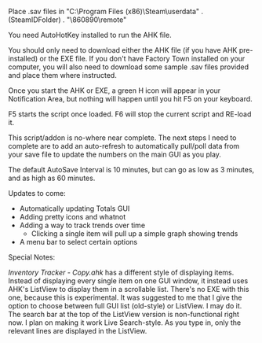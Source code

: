 Place .sav files in "C:\Program Files (x86)\Steam\userdata\" . (SteamIDFolder) . "\860890\remote"
  
You need AutoHotKey installed to run the AHK file. 

You should only need to download either the AHK file (if you have AHK pre-installed) or the EXE file. If you don't have Factory Town installed on your computer, you will also need to download some sample .sav files provided and place them where instructed.

Once you start the AHK or EXE, a green H icon will appear in your Notification Area, but nothing will happen until you hit F5 on your keyboard. 

F5 starts the script once loaded. F6 will stop the current script and RE-load it. 

This script/addon is no-where near complete. The next steps I need to complete are to add an auto-refresh to automatically pull/poll data from your save file to update the numbers on the main GUI as you play. 

The default AutoSave Interval is 10 minutes, but can go as low as 3 minutes, and as high as 60 minutes.

Updates to come:

  * Automatically updating Totals GUI
  * Adding pretty icons and whatnot
  * Adding a way to track trends over time
    * Clicking a single item will pull up a simple graph showing trends
  * A menu bar to select certain options


Special Notes: 

*Inventory Tracker - Copy.ahk* has a different style of displaying items. Instead of displaying every single item on one GUI window, it instead uses AHK's ListView to display them in a scrollable list. There's no EXE with this one, because this is experimental. It was suggested to me that I give the option to choose between full GUI list (old-style) or ListView. I may do it. The search bar at the top of the ListView version is non-functional right now. I plan on making it work Live Search-style. As you type in, only the relevant lines are displayed in the ListView. 

